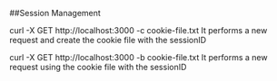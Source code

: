 ##Session Management

curl -X GET http://localhost:3000 -c cookie-file.txt
It performs a new request and create the cookie file with the sessionID

curl -X GET http://localhost:3000 -b cookie-file.txt
It performs a new request using the cookie file with the sessionID
